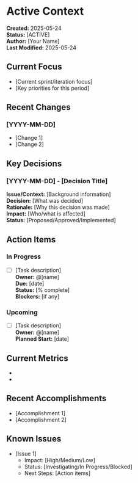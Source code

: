 # Active Context

**Created:** 2025-05-24  
**Status:** [ACTIVE]  
**Author:** [Your Name]  
**Last Modified:** 2025-05-24

## Current Focus
- [Current sprint/iteration focus]
- [Key priorities for this period]

## Recent Changes
### [YYYY-MM-DD]
- [Change 1]
- [Change 2]

## Key Decisions
### [YYYY-MM-DD] - [Decision Title]
**Issue/Context:** [Background information]  
**Decision:** [What was decided]  
**Rationale:** [Why this decision was made]  
**Impact:** [Who/what is affected]  
**Status:** [Proposed/Approved/Implemented]

## Action Items
### In Progress
- [ ] [Task description]  
  **Owner:** @[name]  
  **Due:** [date]  
  **Status:** [% complete]  
  **Blockers:** [if any]

### Upcoming
- [ ] [Task description]  
  **Owner:** @[name]  
  **Planned Start:** [date]

## Current Metrics
- [Metric 1]: [value] (target: [target])
- [Metric 2]: [value] (target: [target])

## Recent Accomplishments
- [Accomplishment 1]
- [Accomplishment 2]

## Known Issues
- [Issue 1]
  - Impact: [High/Medium/Low]
  - Status: [Investigating/In Progress/Blocked]
  - Next Steps: [Action items]
